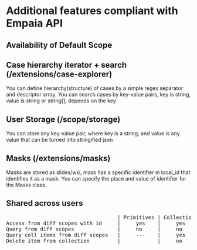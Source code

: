 # Additional features compliant with Empaia API 

## Availability of Default Scope

## Case hierarchy iterator + search (/extensions/case-explorer)
You can define hierarchy(structure) of cases by a simple regex separator and descriptor array.
You can search cases by key-value pairs, key is string, value is string or string[], depends on the key

## User Storage (/scope/storage)
You can store any key-value pair, where key is a string, and value is any value that can be turned into stringified json

## Masks (/extensions/masks)
Masks are stored as slides/wsi, mask has a specific identifier in local_id that identifies it as a mask. You can specify the place and value of identifier for the Masks class.

## Shared across users
<pre>
                                    | Primitives | Collections | Class |
Access from diff scopes with id     |     yes    |     yes     |       |
Query from diff scopes              |     no     |     no      |       |    - valid creator_id(scope) or job id required in query
Query coll items from diff scopes   |     ---    |     yes     |       |    - only references needed to query collection items, you need to know collectionId though
Delete item from collection         |            |     no      |       |    - cannot delete item from collection of different scope, this blocks update of slide metadata
</pre>
